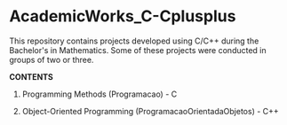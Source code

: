 # AcademicWorks_C-Cplusplus
This repository contains projects developed using C/C++ during the Bachelor's in Mathematics. Some of these projects were conducted in groups of two or three.

**CONTENTS**

1. Programming Methods (Programacao) - C

2. Object-Oriented Programming (ProgramacaoOrientadaObjetos) - C++ 
